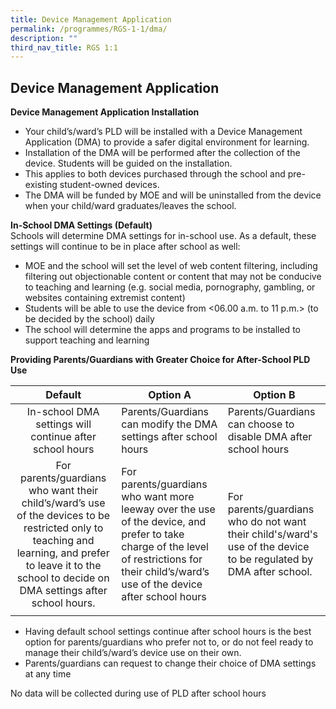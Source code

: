 ```yaml
---
title: Device Management Application
permalink: /programmes/RGS-1-1/dma/
description: ""
third_nav_title: RGS 1:1
---
```

## Device Management Application

**Device Management Application Installation**  

*   Your child’s/ward’s PLD will be installed with a Device Management Application (DMA) to provide a safer digital environment for learning.      
*   Installation of the DMA will be performed after the collection of the device. Students will be guided on the installation.    
*   This applies to both devices purchased through the school and pre-existing student-owned devices.   
*   The DMA will be funded by MOE and will be uninstalled from the device when your child/ward graduates/leaves the school.

**In-School DMA Settings (Default)**<br>
Schools will determine DMA settings for in-school use. As a default, these settings will continue to be in place after school as well:

*   MOE and the school will set the level of web content filtering, including filtering out objectionable content or content that may not be conducive to teaching and learning (e.g. social media, pornography, gambling, or websites containing extremist content)  
*   Students will be able to use the device from <06.00 a.m. to 11 p.m.> (to be decided by the school) daily  
*   The school will determine the apps and programs to be installed to support teaching and learning

**Providing Parents/Guardians with Greater Choice for After-School PLD Use**

| Default  | Option A  | Option B  |
|:-:|---|---|
| In-school DMA settings will continue after school hours  |  Parents/Guardians can modify the DMA settings after school hours | Parents/Guardians can choose to disable DMA after school hours  |
| For parents/guardians who want their child’s/ward’s use of the devices to be restricted only to teaching and learning, and prefer to leave it to the school to decide on DMA settings after school hours.  | For parents/guardians who want more leeway over the use of the device, and prefer to take charge of the level of restrictions for their child’s/ward’s use of the device after school hours  | For parents/guardians who do not want their child's/ward's use of the device to be regulated by DMA after school.  |
|   |   |   |

*   Having default school settings continue after school hours is the best option for parents/guardians who prefer not to, or do not feel ready to manage their child’s/ward’s device use on their own.  
*   Parents/guardians can request to change their choice of DMA settings at any time

No data will be collected during use of PLD after school hours

